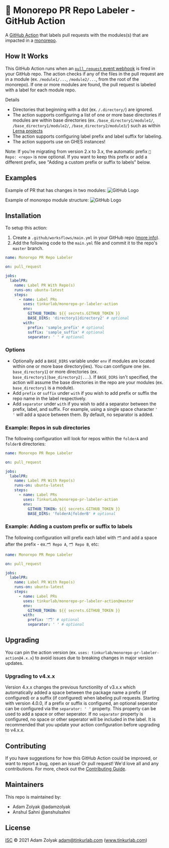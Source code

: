 # 🚊 Monorepo PR Repo Labeler - GitHub Action

A [GitHub Action](https://github.com/features/actions) that labels pull requests with the modules(s) that are impacted in a [monorepo](https://en.wikipedia.org/wiki/Monorepo).

## How It Works

This GitHub Action runs when an [`pull_request` event webhook](https://developer.github.com/v3/activity/events/types/#issuesevent) is fired in your GitHub repo. The action checks if any of the files in the pull request are in a module (ex. `/module1/...`, `/module2/...`, from the root of the monorepo). If one or more modules are found, the pull request is labeled with a label for each module repo.

Details

- Directories that beginning with a dot (ex. `/.directory/`) are ignored.
- The action supports configuring a list of one or more base directories if modules are within base directories (ex. `/base_directory1/module1/`, `/base_directory1/module2/`, `/base_directory2/module3/`) such as within [Lerna projects](https://github.com/lerna/lerna)
- The action supports configuring label prefix and label suffix for labeling.
- The action supports use on GHES instances!

Note: If you're migrating from version 2.x to 3.x, the automatic prefix `📁 Repo: <repo>` is now optional. If you want to keep this prefix or add a different prefix, see "Adding a custom prefix or suffix to labels" below.

## Examples

Example of PR that has changes in two modules:
![GitHub Logo](./docs/labels.png)

Example of monorepo module structure:
![GitHub Logo](./docs/repos.png)

## Installation

To setup this action:

1. Create a `.github/worksflows/main.yml` in your GitHub repo ([more info](https://help.github.com/en/articles/configuring-a-workflow)).
2. Add the following code to the `main.yml` file and commit it to the repo's `master` branch.

```yaml
name: Monorepo PR Repo Labeler

on: pull_request

jobs:
  labelPR:
    name: Label PR With Repo(s)
    runs-on: ubuntu-latest
    steps:
      - name: Label PRs
        uses: tinkurlab/monorepo-pr-labeler-action
        env:
          GITHUB_TOKEN: ${{ secrets.GITHUB_TOKEN }}
          BASE_DIRS: 'directory1|directory2' # optional
        with:
          prefix: 'sample_prefix' # optional
          suffix: 'sample_suffix' # optional
          separator: ' ' # optional
```

### Options

- Optionally add a `BASE_DIRS` variable under `env` if modules are located within one or more base directory(ies). You can configure one (ex. `base_directory1`) or more directories (ex. `base_directory1|bae_directory2|...`). If `BASE_DIRS` isn't specified, the action will assume the base directories in the repo are your modules (ex. `base_directory1` is a module).
- Add `prefix` or `suffix` under `with` if you wish to add prefix or suffix the repo name in the label respectively.
- Add `separator` under `with` if you wish to add a separator between the prefix, label, and suffix. For example, using a single space character `'  '` will add a space between them. By default, no separator is added.

### Example: Repos in sub directories

The following configuration will look for repos within the `folderA` and `folderB` directories:

```yaml
name: Monorepo PR Repo Labeler

on: pull_request

jobs:
  labelPR:
    name: Label PR With Repo(s)
    runs-on: ubuntu-latest
    steps:
      - name: Label PRs
        uses: TinkurLab/monorepo-pr-labeler-action
        env:
          GITHUB_TOKEN: ${{ secrets.GITHUB_TOKEN }}
          BASE_DIRS: 'folderA|folderB' # optional
```

### Example: Adding a custom prefix or suffix to labels

The following configuration will prefix each label with `🗂` and add a space after the prefix - ex.`🗂 Repo A`, `🗂 Repo B`, etc:

```yaml
name: Monorepo PR Repo Labeler

on: pull_request

jobs:
  labelPR:
    name: Label PR With Repo(s)
    runs-on: ubuntu-latest
    steps:
      - name: Label PRs
        uses: tinkurlab/monorepo-pr-labeler-action@master
        env:
          GITHUB_TOKEN: ${{ secrets.GITHUB_TOKEN }}
        with:
          prefix: '🗂' # optional
          separator: ' ' # optional
```

## Upgrading

You can pin the action version (ex. `uses: tinkurlab/monorepo-pr-labeler-action@4.x.x`) to avoid issues due to breaking changes in major version updates.

### Upgrading to v4.x.x
Version 4.x.x changes the previous functionlity of v3.x.x which automatically added a space between the package name a prefix (if configured) or a suffix (if configured) when labeling pull requests. Starting with version 4.0.0, if a prefix or suffix is configured, an optional seperator can be configured via the `separator: ' '` property. This property can be used to add a space or other seperator. If no `separator` property is configured, no space or other seperator will be included in the label. It is recommended that you update your action configuration before upgrading to v4.x.x. 

## Contributing

If you have suggestions for how this GitHub Action could be improved, or want to report a bug, open an issue! Or pull request! We'd love all and any contributions. For more, check out the [Contributing Guide](CONTRIBUTING.md).

## Maintainers

This repo is maintained by:

- Adam Zolyak @adamzolyak
- Anshul Sahni @anshulsahni

## License

[ISC](LICENSE) © 2021 Adam Zolyak <adam@tinkurlab.com> (www.tinkurlab.com)
